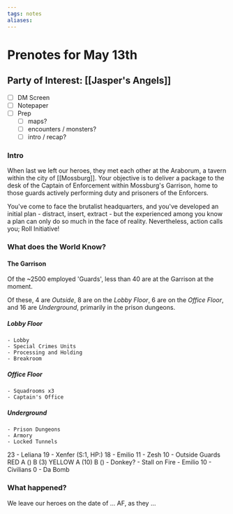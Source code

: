 ```yaml
---
tags: notes
aliases:
---
```


# Prenotes for May 13th
## Party of Interest: [[Jasper's Angels]]
- [ ] DM Screen
- [ ] Notepaper
- [ ] Prep
	- [ ] maps?
	- [ ] encounters / monsters?
	- [ ] intro / recap?

### Intro

When last we left our heroes, they met each other at the Araborum, a tavern within the city of [[Mossburg]]. Your objective is to deliver a package to the desk of the Captain of Enforcement within Mossburg's Garrison, home to those guards actively performing duty and prisoners of the Enforcers.

You've come to face the brutalist headquarters, and you've developed an initial plan - distract, insert, extract - but the experienced among you know a plan can only do so much in the face of reality. Nevertheless, action calls you; Roll Initiative!

### What does the World Know?
#### The Garrison
Of the ~2500 employed 'Guards', less than 40 are at the Garrison at the moment.

Of these, 4 are *Outside*, 8 are on the *Lobby Floor*, 6 are on the *Office Floor*, and 16 are *Underground*, primarily in the prison dungeons.

##### Lobby Floor
	- Lobby
	- Special Crimes Units
	- Processing and Holding
	- Breakroom
##### Office Floor
	- Squadrooms x3
	- Captain's Office
##### Underground
	- Prison Dungeons
	- Armory
	- Locked Tunnels

23 - Leliana
19 - Xenfer (S:1, HP:)
18 - Emilio
11 - Zesh
10 - Outside Guards
	RED
		A ()
		B (3)
	YELLOW
		A (10)
		B ()
	- Donkey?
	- Stall on Fire
	- Emilio
10 - Civilians
0 - Da Bomb

### What happened?


We leave our heroes on the date of ... AF, as they ...